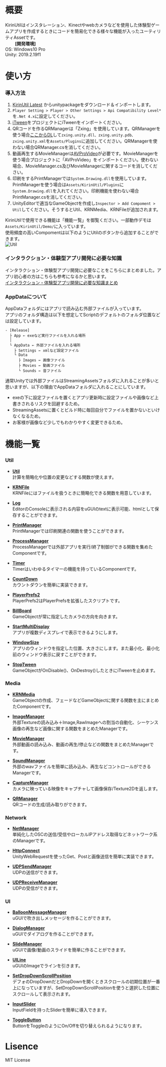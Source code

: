 # 概要
KirinUtilはインスタレーション、Kinectやwebカメラなどを使用した体験型ゲームアプリを作成するときにコードを簡易化できる様々な機能が入ったユーティリティAssetです。  
　　
<b>[開発環境]</b>  
OS: Windows10 Pro  
Unity: 2019.2.19f1

# 使い方
### 導入方法
1. [KirinUtil Latest](https://github.com/mizutanikirin/KirinUtil/releases/tag/Latest) からunitypackageをダウンロード＆インポートします。
2. `Player Setting > Player > Other Settings > Api Compatibility Level*`を`.Net 4.x`に設定してください。
3. [iTween](https://assetstore.unity.com/packages/tools/animation/itween-84)をプロジェクトにiTweenをインポートください。
4. QRコードを作るQRManagerは「Zxing」を使用しています。QRManagerを使う場合[ここからDL](https://github.com/micjahn/ZXing.Net/releases)して`zxing.unity.dll、zxing.unity.pdb、zxing.unity.xml`を`Assets/Plugins`に追加してください。QRManagerを使わない場合QRManager.csを消してください。
5. 動画再生するMovieManagerは[AVProVideo](https://assetstore.unity.com/packages/tools/video/avpro-video-56355)が必要です。MovieManagerを使う場合プロジェクトに「AVProVideo」をインポートください。使わない場合、MovieManager.cs及びMovieManagerに関するコードを消してください。
6. 印刷をするPrintManagerでは`System.Drawing.dll`を使用しています。PrintManagerを使う場合は`Assets/KirinUtil/Plugins`に`System.Drawing.dll`を入れてください。印刷機能を使わない場合PrintManager.csを消してください。
7. UnityEditorで適当なGameObjectを作成し`Inspector > Add Compoment > Util`してください。そうするとUtil、KRNMedia、KRNFileが追加されます。

KirinUtilで使用できる機能は「機能一覧」を御覧ください。一部動作デモは`Assets/KirinUtil/Demo/`に入っています。  
使用頻度の高いCompomentは以下のようにUtilのボタンから追加することができます。  
![Util](https://user-images.githubusercontent.com/4795806/78106744-fff84600-742e-11ea-906d-96da81bdd02a.png)

### インタラクション・体験型アプリ開発に必要な知識
インタラクション・体験型アプリ開発に必要なことをこちらにまとめました。アプリ初心者の方はこちらも参考になるかと思います。  
[インタラクション・体験型アプリ開発に必要な知識まとめ](https://note.com/thedesignium/n/n5660ba38dcb6)

### AppDataについて
AppDataフォルダにはアプリで読み込む外部ファイルが入っています。  
アプリのフォルダ構造は以下を想定してScriptのデフォルトのフォルダ位置などは設定しています。  
```
- [Release]
  ├ App ← exeなど実行ファイルを入れる場所
  │   
  └ AppData ← 外部ファイルを入れる場所
    ├ Settings ← xmlなど設定ファイル
    └ Data
      ├ Images ← 画像ファイル
      ├ Movies ← 動画ファイル
      └ Sounds ← 音ファイル
```

通常Unityでは外部ファイルはStreamingAssetsフォルダに入れることが多いと思いますが、以下の理由でAppDataフォルダに入れることにしています。
- exeの下に設定ファイルを置くとアプリ更新時に設定ファイルや画像など上書きされるリスクを回避するため。
- StreamingAssetsに置くとビルド時に毎回自分でファイルを置かないといけなくなるため。
- お客様が画像など少しでもわかりやすく変更できるため。
		
# 機能一覧
### Util
- <b>[Util](https://github.com/mizutanikirin/KirinUtil/wiki/Util)</b>  
  計算を簡略化や位置の変更などする関数が使えます。  
  
- <b>[KRNFile](https://github.com/mizutanikirin/KirinUtil/wiki/KRNFile)</b>  
  KRNFileにはファイルを扱うときに簡略化できる関数を用意しています。  
  
- <b>[Log](https://github.com/mizutanikirin/KirinUtil/wiki/Log)</b>  
  EditorのConsoleに表示される内容をuGUIのtextに表示可能、htmlとして保存することができます。  

- <b>[PrintManager](https://github.com/mizutanikirin/KirinUtil/wiki/PrintManager)</b>  
  PrintManagerでは印刷関連の関数を使うことができます。  
  
- <b>[ProcessManager](https://github.com/mizutanikirin/KirinUtil/wiki/ProcessManager)</b>  
  ProcessManagerでは外部アプリを実行/終了制御ができる関数を集めたComponentです。  
  
- <b>[Timer](https://github.com/mizutanikirin/KirinUtil/wiki/Timer)</b>  
  Timerはいわゆるタイマーの機能を持っているComponentです。  
  
- <b>[CountDown](https://github.com/mizutanikirin/KirinUtil/wiki/CountDown)</b>  
  カウントダウンを簡単に実装できます。  
  
- <b>[PlayerPrefs2](https://github.com/mizutanikirin/KirinUtil/wiki/PlayerPrefs2)</b>  
  PlayerPrefs2はPlayerPrefsを拡張したスクリプトです。  
  
- <b>[BillBoard](https://github.com/mizutanikirin/KirinUtil/wiki/BillBoard)</b>  
  GameObjectが常に指定したカメラの方向を向きます。  
  
- <b>[StartMultiDisplay](https://github.com/mizutanikirin/KirinUtil/wiki/StartMultiDisplay)</b>  
  アプリが複数ディスプレイで表示できるようにします。
  
- <b>[WindowSize](https://github.com/mizutanikirin/KirinUtil/wiki/WindowSize)</b>  
  アプリのウィンドウを指定した位置、大きさにします。また最小化、最小化前のウィンドウ表示に戻すことができます。  
  
- <b>[StopTween](https://github.com/mizutanikirin/KirinUtil/wiki/StopTween)</b>  
  GameObjectがOnDisable()、OnDestroy()したときにiTweenを止めます。
### Media
- <b>[KRNMedia](https://github.com/mizutanikirin/KirinUtil/wiki/KRNMedia)</b>  
  GameObjectの作成、フェードなどGameObjectに関する関数を主にまとめたComponentです。  
  
- <b>[ImageManager](https://github.com/mizutanikirin/KirinUtil/wiki/ImageManager)</b>  
  外部Textureの読み込み＋Image,RawImageへの割当の自動化、シーケンス画像の再生など画像に関する関数をまとめたManagerです。
  
- <b>[MovieManager](https://github.com/mizutanikirin/KirinUtil/wiki/MovieManager)</b>  
  外部動画の読み込み、動画の再生/停止などの関数をまとめたManagerです。
  
- <b>[SoundManager](https://github.com/mizutanikirin/KirinUtil/wiki/SoundManager)</b>  
  外部のwavファイルを簡単に読み込み、再生などコントロールができるManagerです。
  
- <b>[CaptureManager](https://github.com/mizutanikirin/KirinUtil/wiki/CaptureManager)</b>  
  カメラに映っている映像をキャプチャして画像保存/Texture2Dを返します。
  
- <b>[QRManager](https://github.com/mizutanikirin/KirinUtil/wiki/QRManager)</b>  
  QRコードの生成/読み取りができます。  
  
### Network
- <b>[NetManager](https://github.com/mizutanikirin/KirinUtil/wiki/NetManager)</b>  
  単純化したOSCの送信/受信やローカルIPアドレス取得などネットワーク系のManagerです。  
  
- <b>[HttpConnect](https://github.com/mizutanikirin/KirinUtil/wiki/HttpConnect)</b>  
  UnityWebRequestを使ったGet、Postと画像送信を簡単に実装できます。  
  
- <b>[UDPSendManager](https://github.com/mizutanikirin/KirinUtil/wiki/UDPSendManager)</b>  
  UDPの送信ができます。
  
- <b>[UDPReceiveManager](https://github.com/mizutanikirin/KirinUtil/wiki/UDPReceiveManager)</b>  
  UDPの受信ができます。
  
### UI
- <b>[BalloonMessageManager](https://github.com/mizutanikirin/KirinUtil/wiki/BalloonMessageManager)</b>  
  uGUIで吹き出しメッセージを作ることができます。  
  
- <b>[DialogManager](https://github.com/mizutanikirin/KirinUtil/wiki/DialogManager)</b>  
  uGUIでダイアログを作ることができます。  
  
- <b>[SlideManager](https://github.com/mizutanikirin/KirinUtil/wiki/SlideManager)</b>  
  uGUIで画像/動画のスライドを簡単に作ることができます。  
  
- <b>[UILine](https://github.com/mizutanikirin/KirinUtil/wiki/UILine)</b>  
  uGUIのImageでラインを引きます。
  
- <b>[SetDropDownScrollPosition](https://github.com/mizutanikirin/KirinUtil/wiki/SetDropDownScrollPosition)</b>  
  デフォのDropDownだとDropDownを開くときスクロールの初期位置が一番上になっていますが、SetDropDownScrollPositionを使うと選択した位置にスクロールして表示されます。  

- <b>[InputSlider](https://github.com/mizutanikirin/KirinUtil/wiki/InputSlider)</b>  
  InputFieldを持ったSliderを簡単に導入できます。
  
- <b>[ToggleButton](https://github.com/mizutanikirin/KirinUtil/wiki/ToggleButton)</b>  
  ButtonをToggleのようにOn/Offを切り替えられるようになります。

# Lisence
MIT License